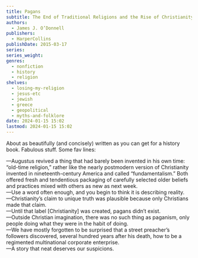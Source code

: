 ```yaml
---
title: Pagans
subtitle: The End of Traditional Religions and the Rise of Christianity
authors:
  - James J. O’Donnell
publishers:
  - HarperCollins
publishDate: 2015-03-17
series: 
series_weight: 
genres:
  - nonfiction
  - history
  - religion
shelves:
  - losing-my-religion
  - jesus-etc
  - jewish
  - greece
  - geopolitical
  - myths-and-folklore
date: 2024-01-15 15:02
lastmod: 2024-01-15 15:02
---
```

About as beautifully (and concisely) written as you can get for a history book. Fabulous stuff. Some fav lines:  
  
—Augustus revived a thing that had barely been invented in his own time: “old-time religion,” rather like the nearly postmodern version of Christianity invented in nineteenth-century America and called “fundamentalism.” Both offered fresh and tendentious packaging of carefully selected older beliefs and practices mixed with others as new as next week.  
—Use a word often enough, and you begin to think it is describing reality.  
—Christianity’s claim to unique truth was plausible because only Christians made that claim.  
—Until that label \[Christianity] was created, pagans didn’t exist.  
—Outside Christian imagination, there was no such thing as paganism, only people doing what they were in the habit of doing.  
—We have mostly forgotten to be surprised that a street preacher’s followers discovered, several hundred years after his death, how to be a regimented multinational corporate enterprise.  
—A story that neat deserves our suspicions.